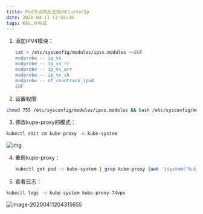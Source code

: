 ```yaml
---
title: Pod节点内无法访问ClusterIp
date: 2020-04-11 12:55:36
tags: K8s,分布式
---
```




1. 添加IPV4模块：

   ~~~bash
   cat > /etc/sysconfig/modules/ipvs.modules <<EOF
   modprobe -- ip_vs
   modprobe -- ip_vs_rr
   modprobe -- ip_vs_wrr
   modprobe -- ip_vs_sh
   modprobe -- nf_conntrack_ipv4
   EOF
   ~~~

2. 设置权限 

~~~bash
chmod 755 /etc/sysconfig/modules/ipvs.modules && bash /etc/sysconfig/modules/ipvs.modules && lsmod | grep -e ip_vs -e nf_conntrack_ipv4
~~~



3. 修改kupe-proxy的模式：

~~~bash
kubectl edit cm kube-proxy -n kube-system
~~~

![img](https://www.lei32323.com/1337432-20200120154729046-415080258.png)

4. 重启kupe-proxy：

   ~~~bash
   kubectl get pod -n kube-system | grep kube-proxy |awk '{system("kubectl delete pod "$1" -n kube-system")}'
   ~~~

5. 查看日志：

~~~bash
kubectl logs -n kube-system kube-proxy-74vpx
~~~

![image-20200411204315655](https://www.lei32323.com/image-20200411204315655.png)

